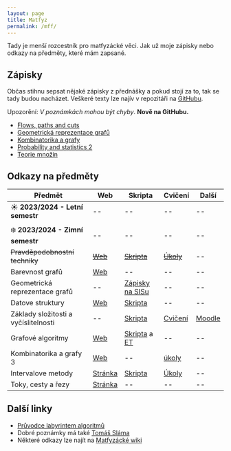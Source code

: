 ```yaml
---
layout: page
title: Matfyz
permalink: /mff/
---
```


Tady je menší rozcestník pro matfyzácké věci. Jak už moje zápisky nebo odkazy na předměty, které mám zapsané.

## Zápisky
Občas stihnu sepsat nějaké zápisky z přednášky a pokud stojí za to, tak se tady budou nacházet. Veškeré texty lze najív v repozitáři na [GitHubu](https://github.com/metury/notes).

Upozorění: *V poznámkách mohou být chyby*. **Nově na GitHubu.**

<!-- - [Barevnost grafů a kombinaturických struktur](barevnost.pdf) **WIP** -->
- [Flows, paths and cuts](fpc.pdf)
- [Geometrická reprezentace grafů](grg.pdf)
- [Kombinatorika a grafy](kg.pdf)
- [Probability and statistics 2](past-ii.pdf)
- [Teorie množin](temno.pdf)

## Odkazy na předměty

| Předmět                              | Web                                                                        | Skripta                                                                                                                                             | Cvičení                                                                | Další                                                  |
|--------------------------------------|----------------------------------------------------------------------------|-----------------------------------------------------------------------------------------------------------------------------------------------------|------------------------------------------------------------------------|--------------------------------------------------------|
| ☀️️ **2023/2024 - Letní semestr**     | --                                                                         | --                                                                                                                                                  | --                                                                     | --                                                     |
|                                      |                                                                            |                                                                                                                                                     |                                                                        |                                                        |
| ❄️ **2023/2024 - Zimní semestr**     | --                                                                         | --                                                                                                                                                  | --                                                                     | --                                                     |
| ~~Pravděpodobnostní techniky~~       | ~~[Web](https://kam.mff.cuni.cz/~tyomkyn/teaching/PT/PT.html)~~            | ~~[Skripta](https://www.cs.cmu.edu/~15850/handouts/matousek-vondrak-prob-ln.pdf)~~                                                                  | ~~[Úkoly](https://kam.mff.cuni.cz/~dbulavka/teaching/ws2324/pt.html)~~ | --                                                     |
| Barevnost grafů                      | [Web](https://iuuk.mff.cuni.cz/~rakdver/index.php?which=uceni&subject=bar) | --                                                                                                                                                  | --                                                                     | --                                                     |
| Geometrická reprezentace grafů       | --                                                                         | [Zápisky na SISu](https://is.cuni.cz/studium/predmety/index.php?id=b1110fec60a34e4c9eff4fbd6f73920d&tid=&do=predmet&kod=NDMI037&skr=2023&fak=11320) | --                                                                     | --                                                     |
| Datove struktury                     | [Web](https://mj.ucw.cz/vyuka/2324/ds1/)                                   | [Skripta](https://mj.ucw.cz/vyuka/dsnotes/ds.pdf)                                                                                                   | --                                                                     | --                                                     |
| Základy složitosti a vyčíslitelnosti | --                                                                         | [Skripta](https://ktiml.mff.cuni.cz/~kucerap/NTIN090/NTIN090-poznamky.pdf)                                                                          | [Cvičení](https://kti.mff.cuni.cz/~maj/)                               | [Moodle](https://dl1.cuni.cz/course/view.php?id=10131) |
| Grafové algoritmy                    | [Web](https://mj.ucw.cz/vyuka/2324/ga/)                                    | [Skripta](https://mj.ucw.cz/vyuka/ga/ga.pdf) a [ET]([90](https://mj.ucw.cz/papers/saga/saga.pdf#page=90))                                           | --                                                                     | --                                                     |
| Kombinatorika a grafy 3              | [Web](https://iuuk.mff.cuni.cz/~rakdver/index.php?which=uceni&subject=kg3) | --                                                                                                                                                  | [úkoly](http://gaubian.xyz/)                                           | --                                                     |
| Intervalove metody                   | [Stránka](https://kam.mff.cuni.cz/~hladik/IA/)                             | [Skripta](https://kam.mff.cuni.cz/~hladik/IA/text_ia.pdf)                                                                                           | [Úkoly](https://elif.cz/IM_2324)                                       | --                                                     |
| Toky, cesty a řezy                   | [Stránka](https://kam.mff.cuni.cz/~kolman/tokyrezy23.html)                 | --                                                                                                                                                  | --                                                                     | --                                                     |

## Další linky

- [Průvodce labyrintem algoritmů](https://pruvodce.ucw.cz/)
- Dobré poznámky má také [Tomáš Sláma](https://slama.dev/)
- Některé odkazy lze najít na [Matfyzácké wiki](https://wiki.matfyz.cz/Home)

<!-- ❄️ ☀️ -->
